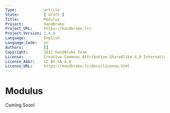 ```yaml
---
Type:            article
State:           [ draft ]
Title:           Modulus
Project:         HandBrake
Project_URL:     https://handbrake.fr/
Project_Version: 1.4.0
Language:        English
Language_Code:   en
Authors:         []
Copyright:       2021 HandBrake Team
License:         Creative Commons Attribution-ShareAlike 4.0 International
License_Abbr:    CC BY-SA 4.0
License_URL:     https://handbrake.fr/docs/license.html
---
```


Modulus
=============================

Coming Soon!
